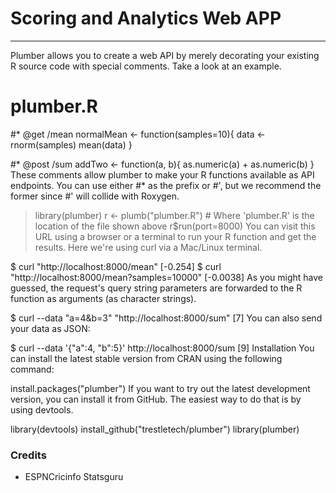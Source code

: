 # Scoring and Analytics Web APP

---
Plumber allows you to create a web API by merely decorating your existing R source code with special comments. Take a look at an example.

# plumber.R

#* @get /mean
normalMean <- function(samples=10){
  data <- rnorm(samples)
  mean(data)
}

#* @post /sum
addTwo <- function(a, b){
  as.numeric(a) + as.numeric(b)
}
These comments allow plumber to make your R functions available as API endpoints. You can use either #* as the prefix or #', but we recommend the former since #' will collide with Roxygen.

> library(plumber)
> r <- plumb("plumber.R")  # Where 'plumber.R' is the location of the file shown above
> r$run(port=8000)
You can visit this URL using a browser or a terminal to run your R function and get the results. Here we're using curl via a Mac/Linux terminal.

$ curl "http://localhost:8000/mean"
 [-0.254]
$ curl "http://localhost:8000/mean?samples=10000"
 [-0.0038]
As you might have guessed, the request's query string parameters are forwarded to the R function as arguments (as character strings).

$ curl --data "a=4&b=3" "http://localhost:8000/sum"
 [7]
You can also send your data as JSON:

$ curl --data '{"a":4, "b":5}' http://localhost:8000/sum
 [9]
Installation
You can install the latest stable version from CRAN using the following command:

install.packages("plumber")
If you want to try out the latest development version, you can install it from GitHub. The easiest way to do that is by using devtools.

library(devtools)
install_github("trestletech/plumber")
library(plumber)
### Credits
- ESPNCricinfo Statsguru
